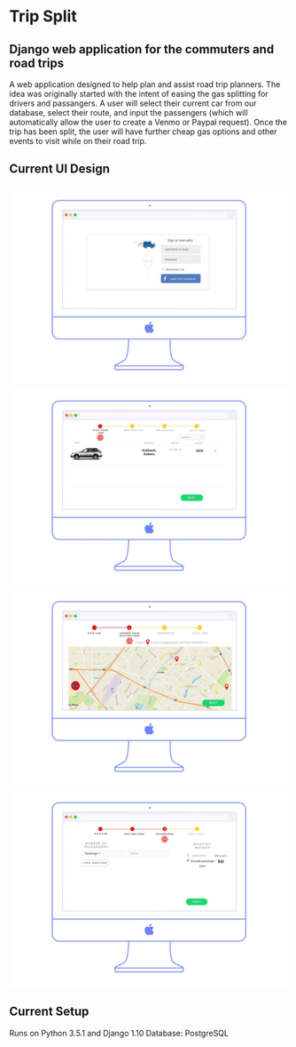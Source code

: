 # Trip Split 
## Django web application for the commuters and road trips 

A web application designed to help plan and assist road trip planners. The idea was originally started with the intent of easing the gas splitting for drivers and passangers. A user will select their current car from our database, select their route, and input the passengers (which will automatically allow the user to create a Venmo or Paypal request). Once the trip has been split, the user will have further cheap gas options and other events to visit while on their road trip. 

## Current UI Design 
![](/static/ui/slide0.png)
![](/static/ui/Slide1.png)
![](/static/ui/slide2.png)
![](/static/ui/slide3.png)

## Current Setup

Runs on Python 3.5.1 and Django 1.10
Database: PostgreSQL

